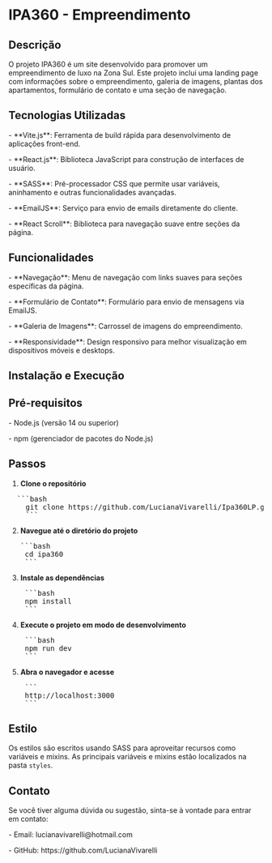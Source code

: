 <h1> IPA360 - Empreendimento</h1>

<h2>Descrição</h2> 

O projeto IPA360 é um site desenvolvido para promover um empreendimento de luxo na Zona Sul. Este projeto inclui uma landing page com informações sobre o empreendimento, galeria de imagens, plantas dos apartamentos, formulário de contato e uma seção de navegação.

<h2> Tecnologias Utilizadas</h2>

<p>- **Vite.js**: Ferramenta de build rápida para desenvolvimento de aplicações front-end.</p>
<p>- **React.js**: Biblioteca JavaScript para construção de interfaces de usuário.</p>
<p>- **SASS**: Pré-processador CSS que permite usar variáveis, aninhamento e outras funcionalidades avançadas.</p>
<p>- **EmailJS**: Serviço para envio de emails diretamente do cliente.</p>
<p>- **React Scroll**: Biblioteca para navegação suave entre seções da página.</p>

<h2>Funcionalidades</h2> 

<p>- **Navegação**: Menu de navegação com links suaves para seções específicas da página.</p>
<p>- **Formulário de Contato**: Formulário para envio de mensagens via EmailJS.</p>
<p>- **Galeria de Imagens**: Carrossel de imagens do empreendimento.</p>
<p>- **Responsividade**: Design responsivo para melhor visualização em dispositivos móveis e desktops.</p>

<h2>Instalação e Execução</h2> 

<h2>Pré-requisitos</h2> 

<p>- Node.js (versão 14 ou superior)</p>
<p>- npm (gerenciador de pacotes do Node.js)</p>

<h2> Passos</h2>

1. **Clone o repositório**

  <pre>  ```bash
    git clone https://github.com/LucianaVivarelli/Ipa360LP.git
    ```</pre>

2. **Navegue até o diretório do projeto**

     <pre>```bash
    cd ipa360
    ```</pre>

3. **Instale as dependências**

    <pre> ```bash
    npm install
    ```</pre>

4. **Execute o projeto em modo de desenvolvimento**

   <pre> ```bash
    npm run dev
    ```</pre> 

5. **Abra o navegador e acesse**

   <pre> ```
    http://localhost:3000
    ```
</pre> 

<h2>Estilo</h2> 

Os estilos são escritos usando SASS para aproveitar recursos como variáveis e mixins. As principais variáveis e mixins estão localizados na pasta `styles`.

<h2>Contato</h2> 

Se você tiver alguma dúvida ou sugestão, sinta-se à vontade para entrar em contato:

<p>- Email: lucianavivarelli@hotmail.com</p>
<p>- GitHub: https://github.com/LucianaVivarelli</p>

 
